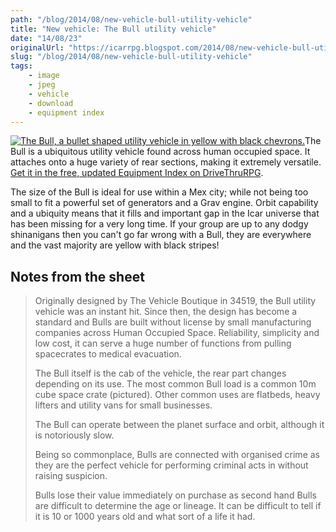 ```yaml
---
path: "/blog/2014/08/new-vehicle-bull-utility-vehicle"
title: "New vehicle: The Bull utility vehicle"
date: "14/08/23"
originalUrl: "https://icarrpg.blogspot.com/2014/08/new-vehicle-bull-utility-vehicle.html"
slug: "/blog/2014/08/new-vehicle-bull-utility-vehicle"
tags:
    - image
    - jpeg
    - vehicle
    - download
    - equipment index
---
```

[![The Bull, a bullet shaped utility vehicle in yellow with black chevrons.](https://lh6.googleusercontent.com/-wWQdZqdxJbk/U_jlii6Kt1I/AAAAAAAAAL0/DsJp5DiAS0s/s400/Bull%2Band%2Bspacecrate.JPG)](http://rpg.drivethrustuff.com/product/133598/Icar-Equipment-Index)The Bull is a ubiquitous utility vehicle found across human occupied space. It attaches onto a huge variety of rear sections, making it extremely versatile. [Get it in the free, updated Equipment Index on DriveThruRPG](http://rpg.drivethrustuff.com/product/133598/Icar-Equipment-Index).  

The size of the Bull is ideal for use within a Mex city; while not being too small to fit a powerful set of generators and a Grav engine. Orbit capability and a ubiquity means that it fills and important gap in the Icar universe that has been missing for a very long time. If your group are up to any dodgy shinanigans then you can't go far wrong with a Bull, they are everywhere and the vast majority are yellow with black stripes!   

## Notes from the sheet

> Originally designed by The Vehicle Boutique in 34519, the Bull utility vehicle was an instant hit. Since then, the design has become a standard and Bulls are built without license by small manufacturing companies across Human Occupied Space. Reliability, simplicity and low cost, it can serve a huge number of functions from pulling spacecrates to medical evacuation.
> 
> The Bull itself is the cab of the vehicle, the rear part changes depending on its use. The most common Bull load is a common 10m cube space crate (pictured). Other common uses are flatbeds, heavy lifters and utility vans for small businesses.
> 
> The Bull can operate between the planet surface and orbit, although it is notoriously slow.
> 
> Being so commonplace, Bulls are connected with organised crime as they are the perfect vehicle for performing criminal acts in without raising suspicion.
> 
> Bulls lose their value immediately on purchase as second hand Bulls are difficult to determine the age or lineage. It can be difficult to tell if it is 10 or 1000 years old and what sort of a life it had.